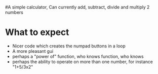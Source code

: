 #A simple calculator,
Can currently add, subtract, divide and multiply 2 numbers

# What to expect
- Nicer code which creates the numpad buttons in a loop
- A more pleasant gui
- perhaps a "power of" function, who knows function, who knows
- perhaps the ability to operate on more than one number, for instance "1+5/3x2"
